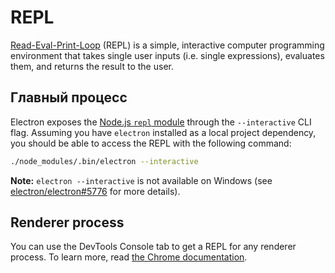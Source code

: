 # REPL

[Read-Eval-Print-Loop](https://en.wikipedia.org/wiki/Read%E2%80%93eval%E2%80%93print_loop) (REPL) is a simple, interactive computer programming environment that takes single user inputs (i.e. single expressions), evaluates them, and returns the result to the user.

## Главный процесс

Electron exposes the [Node.js `repl` module](https://nodejs.org/dist/latest/docs/api/repl.html) through the `--interactive` CLI flag. Assuming you have `electron` installed as a local project dependency, you should be able to access the REPL with the following command:

  ```sh
  ./node_modules/.bin/electron --interactive
  ```

**Note:** `electron --interactive` is not available on Windows (see [electron/electron#5776](https://github.com/electron/electron/pull/5776) for more details).

## Renderer process

You can use the DevTools Console tab to get a REPL for any renderer process. To learn more, read [the Chrome documentation](https://developer.chrome.com/docs/devtools/console/).
